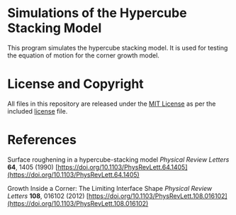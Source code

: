 # Simulations of the Hypercube Stacking Model

This program simulates the hypercube stacking model. It is used for testing the equation of motion for the corner growth model.

# License and Copyright

All files in this repository are released under the [MIT License](https://mit-license.org) as per the included [license](https://github.com/jolejarz/hypercube-stacking-model/blob/main/LICENSE.txt) file.

# References

Surface roughening in a hypercube-stacking model
*Physical Review Letters* **64**, 1405 (1990)
[https://doi.org/10.1103/PhysRevLett.64.1405](https://doi.org/10.1103/PhysRevLett.64.1405)

Growth Inside a Corner: The Limiting Interface Shape
*Physical Review Letters* **108**, 016102 (2012)
[https://doi.org/10.1103/PhysRevLett.108.016102](https://doi.org/10.1103/PhysRevLett.108.016102)
